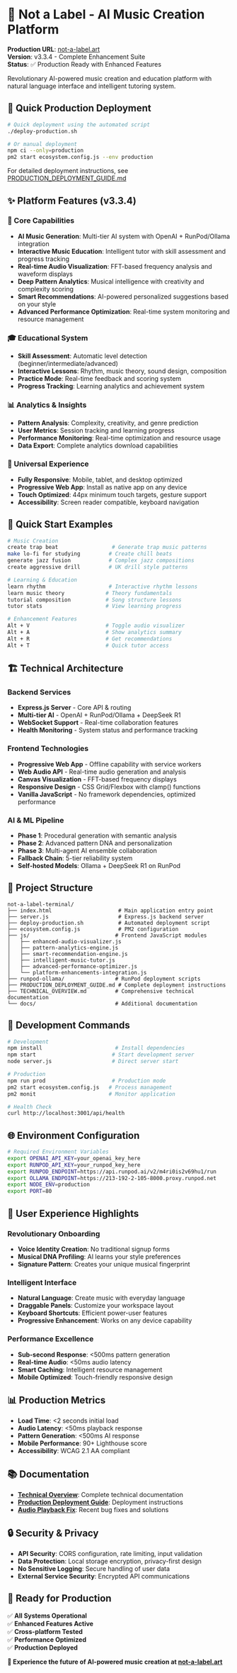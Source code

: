 # 🎵 Not a Label - AI Music Creation Platform

**Production URL**: [not-a-label.art](https://not-a-label.art)  
**Version**: v3.3.4 - Complete Enhancement Suite  
**Status**: ✅ Production Ready with Enhanced Features  

Revolutionary AI-powered music creation and education platform with natural language interface and intelligent tutoring system.

## 🚀 Quick Production Deployment

```bash
# Quick deployment using the automated script
./deploy-production.sh

# Or manual deployment
npm ci --only=production
pm2 start ecosystem.config.js --env production
```

For detailed deployment instructions, see [PRODUCTION_DEPLOYMENT_GUIDE.md](PRODUCTION_DEPLOYMENT_GUIDE.md)

## ✨ Platform Features (v3.3.4)

### 🎨 Core Capabilities
- **AI Music Generation**: Multi-tier AI system with OpenAI + RunPod/Ollama integration
- **Interactive Music Education**: Intelligent tutor with skill assessment and progress tracking
- **Real-time Audio Visualization**: FFT-based frequency analysis and waveform displays
- **Deep Pattern Analytics**: Musical intelligence with creativity and complexity scoring
- **Smart Recommendations**: AI-powered personalized suggestions based on your style
- **Advanced Performance Optimization**: Real-time system monitoring and resource management

### 🎓 Educational System
- **Skill Assessment**: Automatic level detection (beginner/intermediate/advanced)
- **Interactive Lessons**: Rhythm, music theory, sound design, composition
- **Practice Mode**: Real-time feedback and scoring system
- **Progress Tracking**: Learning analytics and achievement system

### 📊 Analytics & Insights
- **Pattern Analysis**: Complexity, creativity, and genre prediction
- **User Metrics**: Session tracking and learning progress
- **Performance Monitoring**: Real-time optimization and resource usage
- **Data Export**: Complete analytics download capabilities

### 📱 Universal Experience
- **Fully Responsive**: Mobile, tablet, and desktop optimized
- **Progressive Web App**: Install as native app on any device
- **Touch Optimized**: 44px minimum touch targets, gesture support
- **Accessibility**: Screen reader compatible, keyboard navigation

## 🎯 Quick Start Examples

```bash
# Music Creation
create trap beat                 # Generate trap music patterns
make lo-fi for studying         # Create chill beats  
generate jazz fusion            # Complex jazz compositions
create aggressive drill         # UK drill style patterns

# Learning & Education
learn rhythm                    # Interactive rhythm lessons
learn music theory             # Theory fundamentals
tutorial composition           # Song structure lessons
tutor stats                    # View learning progress

# Enhancement Features
Alt + V                        # Toggle audio visualizer
Alt + A                        # Show analytics summary
Alt + R                        # Get recommendations
Alt + T                        # Quick tutor access
```

## 🏗️ Technical Architecture

### Backend Services
- **Express.js Server** - Core API & routing
- **Multi-tier AI** - OpenAI + RunPod/Ollama + DeepSeek R1
- **WebSocket Support** - Real-time collaboration features
- **Health Monitoring** - System status and performance tracking

### Frontend Technologies
- **Progressive Web App** - Offline capability with service workers
- **Web Audio API** - Real-time audio generation and analysis
- **Canvas Visualization** - FFT-based frequency displays
- **Responsive Design** - CSS Grid/Flexbox with clamp() functions
- **Vanilla JavaScript** - No framework dependencies, optimized performance

### AI & ML Pipeline
- **Phase 1**: Procedural generation with semantic analysis
- **Phase 2**: Advanced pattern DNA and personalization
- **Phase 3**: Multi-agent AI ensemble collaboration
- **Fallback Chain**: 5-tier reliability system
- **Self-hosted Models**: Ollama + DeepSeek R1 on RunPod

## 📁 Project Structure

```
not-a-label-terminal/
├── index.html                     # Main application entry point
├── server.js                      # Express.js backend server
├── deploy-production.sh           # Automated deployment script
├── ecosystem.config.js            # PM2 configuration
├── js/                           # Frontend JavaScript modules
│   ├── enhanced-audio-visualizer.js
│   ├── pattern-analytics-engine.js
│   ├── smart-recommendation-engine.js
│   ├── intelligent-music-tutor.js
│   ├── advanced-performance-optimizer.js
│   └── platform-enhancements-integration.js
├── runpod-ollama/                # RunPod deployment scripts
├── PRODUCTION_DEPLOYMENT_GUIDE.md # Complete deployment instructions
├── TECHNICAL_OVERVIEW.md         # Comprehensive technical documentation
└── docs/                         # Additional documentation
```

## 🔧 Development Commands

```bash
# Development
npm install                       # Install dependencies
npm start                        # Start development server
node server.js                   # Direct server start

# Production
npm run prod                     # Production mode
pm2 start ecosystem.config.js   # Process management
pm2 monit                       # Monitor application

# Health Check
curl http://localhost:3001/api/health
```

## 🌐 Environment Configuration

```bash
# Required Environment Variables
export OPENAI_API_KEY=your_openai_key_here
export RUNPOD_API_KEY=your_runpod_key_here
export RUNPOD_ENDPOINT=https://api.runpod.ai/v2/m4ri0is2v69hu1/run
export OLLAMA_ENDPOINT=https://213-192-2-105-8000.proxy.runpod.net
export NODE_ENV=production
export PORT=80
```

## 🎵 User Experience Highlights

### Revolutionary Onboarding
- **Voice Identity Creation**: No traditional signup forms
- **Musical DNA Profiling**: AI learns your style preferences
- **Signature Pattern**: Creates your unique musical fingerprint

### Intelligent Interface
- **Natural Language**: Create music with everyday language
- **Draggable Panels**: Customize your workspace layout
- **Keyboard Shortcuts**: Efficient power-user features
- **Progressive Enhancement**: Works on any device capability

### Performance Excellence
- **Sub-second Response**: <500ms pattern generation
- **Real-time Audio**: <50ms audio latency
- **Smart Caching**: Intelligent resource management
- **Mobile Optimized**: Touch-friendly responsive design

## 📊 Production Metrics

- **Load Time**: <2 seconds initial load
- **Audio Latency**: <50ms playback response
- **Pattern Generation**: <500ms AI response
- **Mobile Performance**: 90+ Lighthouse score
- **Accessibility**: WCAG 2.1 AA compliant

## 📚 Documentation

- **[Technical Overview](TECHNICAL_OVERVIEW.md)**: Complete technical documentation
- **[Production Deployment Guide](PRODUCTION_DEPLOYMENT_GUIDE.md)**: Deployment instructions
- **[Audio Playback Fix](AUDIO_PLAYBACK_FIX.md)**: Recent bug fixes and solutions

## 🔒 Security & Privacy

- **API Security**: CORS configuration, rate limiting, input validation
- **Data Protection**: Local storage encryption, privacy-first design
- **No Sensitive Logging**: Secure handling of user data
- **External Service Security**: Encrypted API communications

## 🎯 Ready for Production

✅ **All Systems Operational**  
✅ **Enhanced Features Active**  
✅ **Cross-platform Tested**  
✅ **Performance Optimized**  
✅ **Production Deployed**  

**🎵 Experience the future of AI-powered music creation at [not-a-label.art](https://not-a-label.art)**